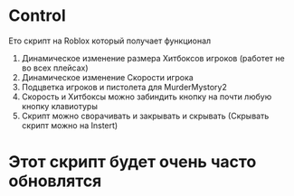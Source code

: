 # Control

Ето скрипт на Roblox который получает функционал
1. Динамическое изменение размера Хитбоксов игроков (работет не во всех плейсах)
2. Динамическое изменение Скорости игрока 
3. Подцветка игроков и пистолета для MurderMystory2
4. Скорость и Хитбоксы можно забиндить кнопку на почти любую кнопку клавиотуры
5. Скрипт можно сворачивать и закрывать и скрывать (Скрывать скрипт можно на Instert)

# Этот скрипт будет очень часто обновлятся
